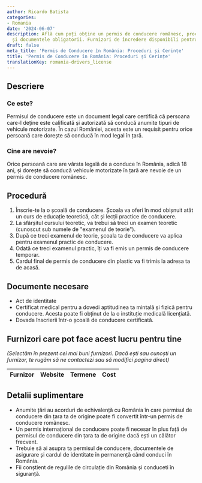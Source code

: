 ```yaml
---
author: Ricardo Batista
categories:
- Romania
date: '2024-06-07'
description: Află cum poți obține un permis de conducere românesc, procedurile necesare
  și documentele obligatorii. Furnizori de încredere disponibili pentru tine.
draft: false
meta_title: 'Permis de Conducere în România: Proceduri și Cerințe'
title: 'Permis de Conducere în România: Proceduri și Cerințe'
translationKey: romania-drivers_license
---
```



## Descriere
### Ce este?
Permisul de conducere este un document legal care certifică că persoana care-l deține este calificată și autorizată să conducă anumite tipuri de vehicule motorizate. În cazul României, acesta este un requisit pentru orice persoană care dorește să conducă în mod legal în țară.

### Cine are nevoie?
Orice persoană care are vârsta legală de a conduce în România, adică 18 ani, și dorește să conducă vehicule motorizate în țară are nevoie de un permis de conducere românesc.

## Procedură
1. Înscrie-te la o școală de conducere. Școala va oferi în mod obișnuit atât un curs de educație teoretică, cât și lecții practice de conducere.
2. La sfârșitul cursului teoretic, va trebui să treci un examen teoretic (cunoscut sub numele de "examenul de teorie").
3. După ce treci examenul de teorie, școala ta de conducere va aplica pentru examenul practic de conducere.
4. Odată ce treci examenul practic, îți va fi emis un permis de conducere temporar.
5. Cardul final de permis de conducere din plastic va fi trimis la adresa ta de acasă.

## Documente necesare
- Act de identitate
- Certificat medical pentru a dovedi aptitudinea ta mintală și fizică pentru conducere. Acesta poate fi obținut de la o instituție medicală licențiată.
- Dovada înscrierii într-o școală de conducere certificată.

## Furnizori care pot face acest lucru pentru tine

_(Selectăm în prezent cei mai buni furnizori. Dacă ești sau cunoști un furnizor, te rugăm să ne contactezi sau să modifici pagina direct)_

| Furnizor        |     Website     |     Termene      |       Cost       |
| --------------- | --------------- |  :-------------: | :-------------: |

## Detalii suplimentare
- Anumite țări au acorduri de echivalență cu România în care permisul de conducere din țara ta de origine poate fi convertit într-un permis de conducere românesc.
- Un permis internațional de conducere poate fi necesar în plus față de permisul de conducere din țara ta de origine dacă ești un călător frecvent.
- Trebuie să ai asupra ta permisul de conducere, documentele de asigurare și cardul de identitate în permanență când conduci în România.
- Fii conștient de regulile de circulație din România și conduceti în siguranță.
